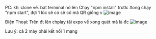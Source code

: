 PC:
khi clone về. bật terminal nó lên
Chạy "npm install" trước
Xong chạy "npm start", đợi 1 lúc sẽ có sẽ có mã QR giống v
![image](https://github.com/user-attachments/assets/e70b5fb1-2524-4961-a490-e5016fa6322e)

Điện Thoại:
Trên đt lên chplay tải expo về
xong quét mã là đc
![image](https://github.com/user-attachments/assets/983e33a4-9f75-4a18-9cf0-e87e0a665dfe)

Lưu ý: cả 2 máy phải kết nối 1 mạng 
